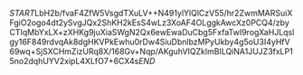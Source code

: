 $START$LbH2b/fvaF4ZfW5VsgdTXuLV++N491ylYlQlCzV55/hr2ZwmMARSuiXFgiO2ogo4dt2ySvgJQx2ShKH2kEsS4wLz3XoAF4OLggkAwcXz0PCQ4/zbyCTIqMbYxLX+zXHKg9juXiaSWgN2Qx6ewEwaDuCbg5FxfaTwI9rogXaHJLqslgy16F849rdvqAk8dgHKVPkEwhu0rDw4SiuDbnlbzMPyUkby4g5oU3I4yHfV69wq+SjSXCHmZizURq8X/168Gv+Nqp/AKguhVIQZklmBILQiNA1JUJZ3fxLP15no2dqhUYV2xipL4XLfO7+6CX4s$END$